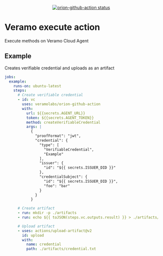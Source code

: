 <p align="center">
  <a href="https://github.com/veramolabs/orion-github-action/actions"><img alt="orion-github-action status" src="https://github.com/veramolabs/orion-github-action/workflows/build-test/badge.svg"></a>
</p>

# Veramo execute action

Execute methods on Veramo Cloud Agent

## Example

Creates verifiable credential and uploads as an artifact

```yml
jobs:
  example: 
    runs-on: ubuntu-latest
    steps:
      # Create verifiable credential
      - id: vc
        uses: veramolabs/orion-github-action
        with:
          url: ${{secrets.AGENT_URL}}
          token: ${{secrets.AGENT_TOKEN}}
          method: createVerifiableCredential
          args: |
            {
              "proofFormat": "jwt",
              "credential": {
                "type": [
                  "VerifiableCredential",
                  "Example"
                ],
                "issuer": { 
                  "id": "${{ secrets.ISSUER_DID }}" 
                },
                "credentialSubject": {
                  "id": "${{ secrets.ISSUER_DID }}",
                  "foo": "bar"
                }
              }
            }

      # Create artifact
      - run: mkdir -p ./artifacts
      - run: echo ${{ toJSON(steps.vc.outputs.result) }} > ./artifacts/credential.txt

      # Upload artifact
      - uses: actions/upload-artifact@v2
        id: upload
        with:
          name: credential
          path: ./artifacts/credential.txt

```